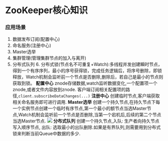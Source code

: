 # ZooKeeper核心知识

### 应用场景

1. 数据发布订阅(配置中心)
2. 命名服务(注册中心)
3. Master选举
4. 集群管理(管理集群节点的加入与离开)
5. 分布式队列 6. 分布式锁(节点名不可重复+Watch):多线程并发创建瞬时节点，得到一个有序序列，最小的序号获得锁，完成任务逻辑后，将序号删除，即锁释放，Watch机制会监听前一个节点是否删除,删除后，若自己是最小的节点则获取到锁。 **配置中心** znode存储数据,watch监听数据变化,一个配置项一个znode,或者文件内容放到znode. 客户端订阅相关配置项的路径,`client.subscribeDataChanges(...)` **注册中心** 创建临时节点,客户端获取相关命名服务即可进行调用. **Master选举** 创建一个持久节点,在持久节点下每一个实例节点创建一个临时有序节点,第一个最小的额节点当选Master节点,Watch机制会监听前一个节点是否删除,当第一个宕机后,后续的第二个节点当选Master节点. ![](https://cdn.jsdelivr.net/gh/yunCrush/yc-image/image/zk-sample-master%E9%80%89%E4%B8%BE.png) **分布式队列** 创建一个持久节点,入队: 生产者向持久节点写入顺序节点, 出队: 选取最小的出队删除.如果是有界队列,则需要用到分布式锁来判断当前Queue中数据的多少.
